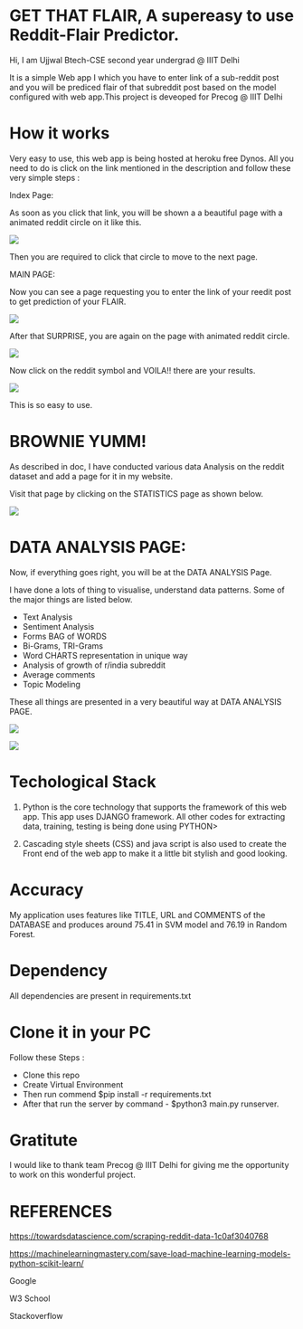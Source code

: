# GET THAT FLAIR, A supereasy to use Reddit-Flair Predictor.

Hi, I am Ujjwal Btech-CSE second year undergrad @ IIIT Delhi

It is a simple Web app I which you have to enter link of a sub-reddit post and you will be prediced flair of that subreddit post based on the model configured with web app.This project is deveoped for Precog @ IIIT Delhi

# How it works

Very easy to use, this web app is being hosted at heroku free Dynos. All you need to do is click on the link mentioned in the description and follow these very simple steps :

Index Page:

As soon as you click that link, you will be shown a a beautiful page with a animated reddit circle on it like this.

![](a.png)

Then you are required to click that circle to move to the next page.

MAIN PAGE:

Now you can see a page requesting you to enter the link of your reedit post to get prediction of your FLAIR.

![](b.png)

After that SURPRISE, you are again on the page with animated reddit circle.

![](a.png)

Now click on the reddit symbol and VOILA!! there are your results.

![](c.png)

This is so easy to use.

# BROWNIE YUMM!

As described in doc, I have conducted various data Analysis on the reddit dataset and add a page for it in my website.

Visit that page by clicking on the STATISTICS page as shown below.

![](f.jpg)

# DATA ANALYSIS PAGE:

Now, if everything goes right, you will be at the DATA ANALYSIS Page.

I have done a lots of thing to visualise, understand data patterns. Some of the major things are listed below.

* Text Analysis
* Sentiment Analysis
* Forms BAG of WORDS
* Bi-Grams, TRI-Grams
* Word CHARTS representation in unique way
* Analysis of growth of r/india subreddit
* Average comments
* Topic Modeling

These all things are presented in a very beautiful way at DATA ANALYSIS PAGE.

![](d.png)



![](e.png)

# Techological Stack

1. Python is the core technology that supports the framework of this web app. This app uses DJANGO framework. All other codes for extracting data, training, testing is being done using PYTHON>

2. Cascading style sheets (CSS) and java script is also used to create the Front end of the web app to make it a little bit stylish and good looking.

# Accuracy

My application uses features like TITLE, URL and COMMENTS of the DATABASE and produces around 75.41 in SVM model and 76.19 in Random Forest. 

# Dependency

All dependencies are present in requirements.txt

# Clone it in your PC

Follow these Steps :

* Clone this repo
* Create Virtual Environment
* Then run commend $pip install -r requirements.txt
* After that run the server by command - $python3 main.py runserver.

# Gratitute

I would like to thank team Precog @ IIIT Delhi for giving me the opportunity to work on this wonderful project.

# REFERENCES

https://towardsdatascience.com/scraping-reddit-data-1c0af3040768

https://machinelearningmastery.com/save-load-machine-learning-models-python-scikit-learn/

Google

W3 School

Stackoverflow
